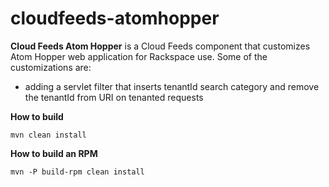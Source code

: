 cloudfeeds-atomhopper
=====================

**Cloud Feeds Atom Hopper**
is a Cloud Feeds component that customizes Atom Hopper web application for Rackspace use.
Some of the customizations are:

* adding a servlet filter that inserts tenantId search category and remove the tenantId from URI
  on tenanted requests

**How to build**
```
mvn clean install
```

**How to build an RPM**
```
mvn -P build-rpm clean install
```
